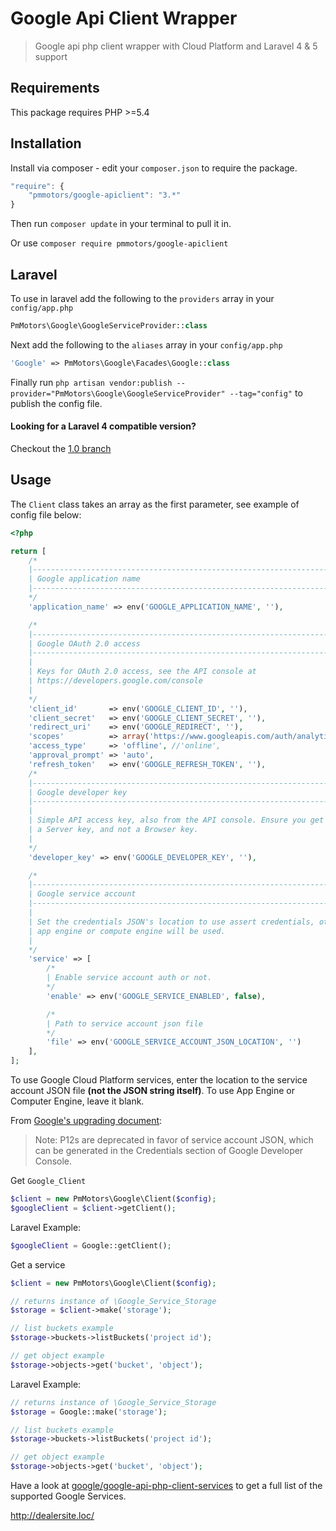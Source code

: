 Google Api Client Wrapper
=========

> Google api php client wrapper with Cloud Platform and Laravel 4 & 5 support

## Requirements

This package requires PHP >=5.4

## Installation

Install via composer - edit your `composer.json` to require the package.

```js
"require": {
    "pmmotors/google-apiclient": "3.*"
}
```

Then run `composer update` in your terminal to pull it in.

Or use `composer require pmmotors/google-apiclient`

## Laravel

To use in laravel add the following to the `providers` array in your `config/app.php`

```php
PmMotors\Google\GoogleServiceProvider::class
```

Next add the following to the `aliases` array in your `config/app.php`

```php
'Google' => PmMotors\Google\Facades\Google::class
```

Finally run `php artisan vendor:publish --provider="PmMotors\Google\GoogleServiceProvider" --tag="config"` to publish the config file.

#### Looking for a Laravel 4 compatible version?

Checkout the [1.0 branch](https://github.com/pmmotors/google-apiclient/tree/1.0)

## Usage

The `Client` class takes an array as the first parameter, see example of config file below:

```php
<?php

return [
    /*
    |----------------------------------------------------------------------------
    | Google application name
    |----------------------------------------------------------------------------
    */
    'application_name' => env('GOOGLE_APPLICATION_NAME', ''),

    /*
    |----------------------------------------------------------------------------
    | Google OAuth 2.0 access
    |----------------------------------------------------------------------------
    |
    | Keys for OAuth 2.0 access, see the API console at
    | https://developers.google.com/console
    |
    */
    'client_id'       => env('GOOGLE_CLIENT_ID', ''),
    'client_secret'   => env('GOOGLE_CLIENT_SECRET', ''),
    'redirect_uri'    => env('GOOGLE_REDIRECT', ''),
    'scopes'          => array('https://www.googleapis.com/auth/analytics.readonly'), //[],
    'access_type'     => 'offline', //'online',
    'approval_prompt' => 'auto',
    'refresh_token'   => env('GOOGLE_REFRESH_TOKEN', ''),
    /*
    |----------------------------------------------------------------------------
    | Google developer key
    |----------------------------------------------------------------------------
    |
    | Simple API access key, also from the API console. Ensure you get
    | a Server key, and not a Browser key.
    |
    */
    'developer_key' => env('GOOGLE_DEVELOPER_KEY', ''),

    /*
    |----------------------------------------------------------------------------
    | Google service account
    |----------------------------------------------------------------------------
    |
    | Set the credentials JSON's location to use assert credentials, otherwise
    | app engine or compute engine will be used.
    |
    */
    'service' => [
        /*
        | Enable service account auth or not.
        */
        'enable' => env('GOOGLE_SERVICE_ENABLED', false),

        /*
        | Path to service account json file
        */
        'file' => env('GOOGLE_SERVICE_ACCOUNT_JSON_LOCATION', '')
    ],
];


```

To use Google Cloud Platform services, enter the location to the service account JSON file **(not the JSON string itself)**. To use App Engine or Computer Engine, leave it blank.

From [Google's upgrading document](https://github.com/google/google-api-php-client/blob/master/UPGRADING.md):

> Note: P12s are deprecated in favor of service account JSON, which can be generated in the Credentials section of Google Developer Console.


Get `Google_Client`
```php
$client = new PmMotors\Google\Client($config);
$googleClient = $client->getClient();
```

Laravel Example:
```php
$googleClient = Google::getClient();
```

Get a service
```php
$client = new PmMotors\Google\Client($config);

// returns instance of \Google_Service_Storage
$storage = $client->make('storage');

// list buckets example
$storage->buckets->listBuckets('project id');

// get object example
$storage->objects->get('bucket', 'object');
```

Laravel Example:
```php
// returns instance of \Google_Service_Storage
$storage = Google::make('storage');

// list buckets example
$storage->buckets->listBuckets('project id');

// get object example
$storage->objects->get('bucket', 'object');
```

Have a look at [google/google-api-php-client-services](https://github.com/google/google-api-php-client-services) to get a full list of the supported Google Services.

http://dealersite.loc/
